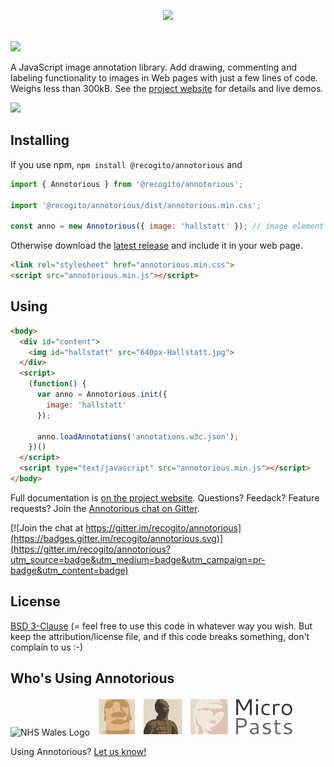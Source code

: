 <p align="center">
  <img width="345" src="https://raw.githubusercontent.com/recogito/annotorious/master/annotorious-logo-white-small.png" />
  <br/><br/>
</p>

[![](https://data.jsdelivr.com/v1/package/npm/@recogito/annotorious/badge)](https://www.jsdelivr.com/package/npm/@recogito/annotorious)

A JavaScript image annotation library. Add drawing, commenting and labeling functionality to images
in Web pages with just a few lines of code. Weighs less than 300kB. See the [project website](https://annotorious.github.io/)
for details and live demos.

<img width="620" src="https://raw.githubusercontent.com/recogito/annotorious/master/screenshot.jpg" />

## Installing

If you use npm, `npm install @recogito/annotorious` and 

```javascript
import { Annotorious } from '@recogito/annotorious';

import '@recogito/annotorious/dist/annotorious.min.css';

const anno = new Annotorious({ image: 'hallstatt' }); // image element or ID
```

Otherwise download the [latest release](https://github.com/annotorious/annotorious/releases/latest)
and include it in your web page.

```html
<link rel="stylesheet" href="annotorious.min.css">
<script src="annotorious.min.js"></script>
```

## Using

```html
<body>
  <div id="content">
    <img id="hallstatt" src="640px-Hallstatt.jpg">
  </div>
  <script>
    (function() {
      var anno = Annotorious.init({
        image: 'hallstatt'
      });

      anno.loadAnnotations('annotations.w3c.json');
    })()
  </script>
  <script type="text/javascript" src="annotorious.min.js"></script>
</body>
```
Full documentation is [on the project website](https://annotorious.github.io/). Questions? Feedack? Feature requests? Join the 
[Annotorious chat on Gitter](https://gitter.im/recogito/annotorious).

[![Join the chat at https://gitter.im/recogito/annotorious](https://badges.gitter.im/recogito/annotorious.svg)](https://gitter.im/recogito/annotorious?utm_source=badge&utm_medium=badge&utm_campaign=pr-badge&utm_content=badge)

## License

[BSD 3-Clause](LICENSE) (= feel free to use this code in whatever way
you wish. But keep the attribution/license file, and if this code
breaks something, don't complain to us :-)

## Who's Using Annotorious

![NHS Wales Logo](logos/NHSWalesCavLogo.png) &nbsp; [![MicroPasts Logo](logos/MicroPasts.png)](https://crowdsourced.micropasts.org/)

Using Annotorious? [Let us know!](https://gitter.im/recogito/annotorious)
